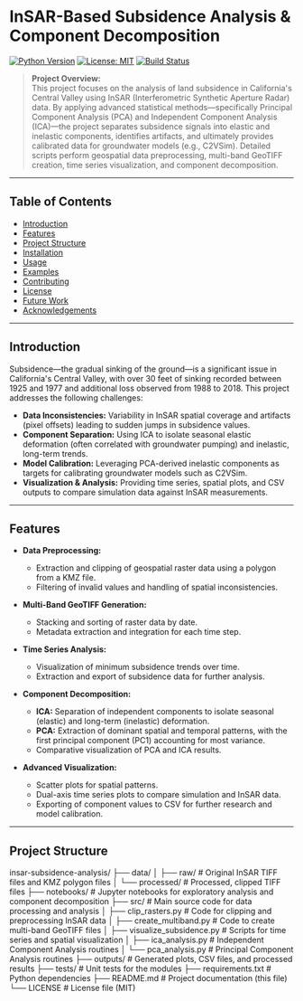 # InSAR-Based Subsidence Analysis & Component Decomposition

[![Python Version](https://img.shields.io/badge/python-3.8+-blue.svg)](https://www.python.org/)
[![License: MIT](https://img.shields.io/badge/License-MIT-yellow.svg)](LICENSE)
[![Build Status](https://img.shields.io/travis/yourusername/insar-subsidence-analysis.svg)](https://travis-ci.org/yourusername/insar-subsidence-analysis)

> **Project Overview:**  
> This project focuses on the analysis of land subsidence in California's Central Valley using InSAR (Interferometric Synthetic Aperture Radar) data. By applying advanced statistical methods—specifically Principal Component Analysis (PCA) and Independent Component Analysis (ICA)—the project separates subsidence signals into elastic and inelastic components, identifies artifacts, and ultimately provides calibrated data for groundwater models (e.g., C2VSim). Detailed scripts perform geospatial data preprocessing, multi-band GeoTIFF creation, time series visualization, and component decomposition.

---

## Table of Contents

- [Introduction](#introduction)
- [Features](#features)
- [Project Structure](#project-structure)
- [Installation](#installation)
- [Usage](#usage)
- [Examples](#examples)
- [Contributing](#contributing)
- [License](#license)
- [Future Work](#future-work)
- [Acknowledgements](#acknowledgements)

---

## Introduction

Subsidence—the gradual sinking of the ground—is a significant issue in California's Central Valley, with over 30 feet of sinking recorded between 1925 and 1977 and additional loss observed from 1988 to 2018. This project addresses the following challenges:

- **Data Inconsistencies:** Variability in InSAR spatial coverage and artifacts (pixel offsets) leading to sudden jumps in subsidence values.
- **Component Separation:** Using ICA to isolate seasonal elastic deformation (often correlated with groundwater pumping) and inelastic, long-term trends.
- **Model Calibration:** Leveraging PCA-derived inelastic components as targets for calibrating groundwater models such as C2VSim.
- **Visualization & Analysis:** Providing time series, spatial plots, and CSV outputs to compare simulation data against InSAR measurements.

---

## Features

- **Data Preprocessing:**  
  - Extraction and clipping of geospatial raster data using a polygon from a KMZ file.
  - Filtering of invalid values and handling of spatial inconsistencies.
  
- **Multi-Band GeoTIFF Generation:**  
  - Stacking and sorting of raster data by date.
  - Metadata extraction and integration for each time step.
  
- **Time Series Analysis:**  
  - Visualization of minimum subsidence trends over time.
  - Extraction and export of subsidence data for further analysis.
  
- **Component Decomposition:**  
  - **ICA:** Separation of independent components to isolate seasonal (elastic) and long-term (inelastic) deformation.
  - **PCA:** Extraction of dominant spatial and temporal patterns, with the first principal component (PC1) accounting for most variance.
  - Comparative visualization of PCA and ICA results.
  
- **Advanced Visualization:**  
  - Scatter plots for spatial patterns.
  - Dual-axis time series plots to compare simulation and InSAR data.
  - Exporting of component values to CSV for further research and model calibration.

---

## Project Structure

insar-subsidence-analysis/ ├── data/ │ ├── raw/ # Original InSAR TIFF files and KMZ polygon files │ └── processed/ # Processed, clipped TIFF files ├── notebooks/ # Jupyter notebooks for exploratory analysis and component decomposition ├── src/ # Main source code for data processing and analysis │ ├── clip_rasters.py # Code for clipping and preprocessing InSAR data │ ├── create_multiband.py # Code to create multi-band GeoTIFF files │ ├── visualize_subsidence.py # Scripts for time series and spatial visualization │ ├── ica_analysis.py # Independent Component Analysis routines │ └── pca_analysis.py # Principal Component Analysis routines ├── outputs/ # Generated plots, CSV files, and processed results ├── tests/ # Unit tests for the modules ├── requirements.txt # Python dependencies ├── README.md # Project documentation (this file) └── LICENSE # License file (MIT)
